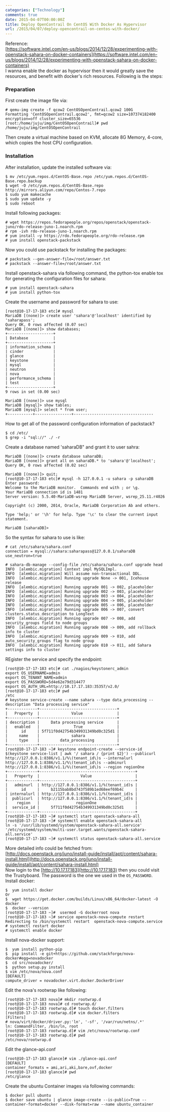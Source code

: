 ```yaml
---
categories: ["Technology"]
comments: true
date: 2015-04-07T00:00:00Z
title: Deploy OpenContrail On CentOS With Docker As Hypervisor
url: /2015/04/07/deploy-opencontrail-on-centos-with-docker/
---
```


Reference:    
[https://software.intel.com/en-us/blogs/2014/12/28/experimenting-with-openstack-sahara-on-docker-containers](https://software.intel.com/en-us/blogs/2014/12/28/experimenting-with-openstack-sahara-on-docker-containers)    
I wanna enable the docker as hypervisor then it would greatly save the resources, and benefit with docker's rich resources. Following is the steps:    
### Preparation 
First create the image file via:    

```
# qemu-img create -f qcow2 CentOSOpenContrail.qcow2 100G
Formatting 'CentOSOpenContrail.qcow2', fmt=qcow2 size=107374182400 encryption=off cluster_size=65536 
[root:/home/juju/img/CentOSOpenContrail]# pwd
/home/juju/img/CentOSOpenContrail

```
Then create a virtual machine based on KVM, allocate 8G Memory, 4-core, which copies the host CPU configuration.    
### Installation
After installation, update the installed software via:    

```
$ mv /etc/yum.repos.d/CentOS-Base.repo /etc/yum.repos.d/CentOS-Base.repo.backup   
$ wget -O /etc/yum.repos.d/CentOS-Base.repo http://mirrors.aliyun.com/repo/Centos-7.repo 
$ sudo yum makecache
$ sudo yum update -y
$ sudo reboot

```
Install following packages:    

```
# wget https://repos.fedorapeople.org/repos/openstack/openstack-juno/rdo-release-juno-1.noarch.rpm
# rpm -ivh rdo-release-juno-1.noarch.rpm 
# yum install –y https://rdo.fedorapeople.org/rdo-release.rpm
# yum install openstack-packstack

```
Now you could use packstack for installing the packages:    

```
# packstack --gen-answer-file=/root/answer.txt
# packstack --answer-file=/root/answer.txt

```
Install openstack-sahara via following command, the python-tox enable tox for generating the configuration files for sahara:    

```
# yum install openstack-sahara 
# yum install python-tox

```
Create the username and password for sahara to use:    

```
[root@10-17-17-183 etc]# mysql
MariaDB [(none)]> create user 'sahara'@'localhost' identified by 'saharapass';
Query OK, 0 rows affected (0.07 sec)
MariaDB [(none)]> show databases;
+--------------------+
| Database           |
+--------------------+
| information_schema |
| cinder             |
| glance             |
| keystone           |
| mysql              |
| neutron            |
| nova               |
| performance_schema |
| test               |
+--------------------+
9 rows in set (0.00 sec)

MariaDB [(none)]> use mysql
MariaDB [mysql]> show tables;
MariaDB [mysql]> select * from user;
+-----------+----------------+-----------------------------------

```
How to get all of the password configuration information of packstack?   

```
$ cd /etc/
$ grep -i "sql://" ./ -r

```
Create a database named 'saharaDB" and grant it to user sahra:     

```
MariaDB [(none)]> create database saharaDB;
MariaDB [(none)]> grant all on saharaDB.* to 'sahara'@'localhost';
Query OK, 0 rows affected (0.02 sec)

MariaDB [(none)]> quit;
[root@10-17-17-183 etc]# mysql -h 127.0.0.1 -u sahara -p saharaDB
Enter password: 
Welcome to the MariaDB monitor.  Commands end with ; or \g.
Your MariaDB connection id is 1481
Server version: 5.5.40-MariaDB-wsrep MariaDB Server, wsrep_25.11.r4026

Copyright (c) 2000, 2014, Oracle, MariaDB Corporation Ab and others.

Type 'help;' or '\h' for help. Type '\c' to clear the current input statement.

MariaDB [saharaDB]> 

```
So the syntax for sahara to use is like:    

```
# cat /etc/sahara/sahara.conf
connection = mysql://sahara:saharapass@127.0.0.1/saharaDB
use_neutron=true

# sahara-db-manage --config-file /etc/sahara/sahara.conf upgrade head
INFO  [alembic.migration] Context impl MySQLImpl.
INFO  [alembic.migration] Will assume non-transactional DDL.
INFO  [alembic.migration] Running upgrade None -> 001, Icehouse release
INFO  [alembic.migration] Running upgrade 001 -> 002, placeholder
INFO  [alembic.migration] Running upgrade 002 -> 003, placeholder
INFO  [alembic.migration] Running upgrade 003 -> 004, placeholder
INFO  [alembic.migration] Running upgrade 004 -> 005, placeholder
INFO  [alembic.migration] Running upgrade 005 -> 006, placeholder
INFO  [alembic.migration] Running upgrade 006 -> 007, convert clusters.status_description to LongText
INFO  [alembic.migration] Running upgrade 007 -> 008, add security_groups field to node groups
INFO  [alembic.migration] Running upgrade 008 -> 009, add rollback info to cluster
INFO  [alembic.migration] Running upgrade 009 -> 010, add auto_security_groups flag to node group
INFO  [alembic.migration] Running upgrade 010 -> 011, add Sahara settings info to cluster

```
REgister the service and specify the endpoint:     

```
[root@10-17-17-183 etc]# cat ./nagios/keystonerc_admin                                                                                         
export OS_USERNAME=admin                                                                                                                       
export OS_TENANT_NAME=admin                                                                                                                    
export OS_PASSWORD=5d4e62e79d314477                                                                                                            
export OS_AUTH_URL=http://10.17.17.183:35357/v2.0/ 
[root@10-17-17-183 etc]# pwd                                                                
/etc  
# keystone service-create --name sahara --type data_processing --description "Data processing service"
+-------------+----------------------------------+
|   Property  |              Value               |
+-------------+----------------------------------+
| description |     Data processing service      |
|   enabled   |               True               |
|      id     | 5f711f0d42754b349931349bd0c325d1 |
|     name    |              sahara              |
|     type    |         data_processing          |
+-------------+----------------------------------+
[root@10-17-17-183 ~]# keystone endpoint-create --service-id $(keystone service-list | awk '/ sahara / {print $2}') --publicurl http://127.0.0.1:8386/v1.1/%\(tenant_id\)s --internalurl http://127.0.0.1:8386/v1.1/%\(tenant_id\)s --adminurl http://127.0.0.1:8386/v1.1/%\(tenant_id\)s --region regionOne
+-------------+------------------------------------------+
|   Property  |                  Value                   |
+-------------+------------------------------------------+
|   adminurl  | http://127.0.0.1:8386/v1.1/%(tenant_id)s |
|      id     |     b2115bab8bd743f589b1ed68eef69b4c     |
| internalurl | http://127.0.0.1:8386/v1.1/%(tenant_id)s |
|  publicurl  | http://127.0.0.1:8386/v1.1/%(tenant_id)s |
|    region   |                regionOne                 |
|  service_id |     5f711f0d42754b349931349bd0c325d1     |
+-------------+------------------------------------------+
[root@10-17-17-183 ~]# systemctl start openstack-sahara-all
[root@10-17-17-183 ~]# systemctl enable openstack-sahara-all
ln -s '/usr/lib/systemd/system/openstack-sahara-all.service' '/etc/systemd/system/multi-user.target.wants/openstack-sahara-all.service'
[root@10-17-17-183 ~]# systemctl status openstack-sahara-all.service

```
More detailed info could be fetched from:     
[http://docs.openstack.org/juno/install-guide/install/apt/content/sahara-install.html](http://docs.openstack.org/juno/install-guide/install/apt/content/sahara-install.html)    
Now login to the [http://10.17.17.183](http://10.17.17.183) then you could visit the Trustyboard. The password is the one we used in the `OS_PASSWORD`.    
Install docker:     

```
$  yum install docker
Or
$  wget https://get.docker.com/builds/Linux/x86_64/docker-latest -O docker
$  docker --version
[root@10-17-17-183 ~]#  usermod -G dockerroot nova
[root@10-17-17-183 ~]# service openstack-nova-compute restart
Redirecting to /bin/systemctl restart  openstack-nova-compute.service
# systemctl restart docker
# systemctl enable docker

```
Install nova-docker support:     

```
$  yum install python-pip
$  pip install -e git+https://github.com/stackforge/nova-docker#egg=novadocker
$  cd src/novadocker/
$  python setup.py install
$ vim /etc/nova/nova.conf
[DEFAULT]
compute_driver = novadocker.virt.docker.DockerDriver

```
Edit the nova's rootwrap like following:     

```
[root@10-17-17-183 nova]# mkdir rootwrap.d
[root@10-17-17-183 nova]# cd rootwrap.d/
[root@10-17-17-183 rootwrap.d]# touch docker.filters
[root@10-17-17-183 rootwrap.d]# vim docker.filters 
[Filters]
# nova/virt/docker/driver.py:'ln', '-sf', '/var/run/netns/.*'
ln: CommandFilter, /bin/ln, root
[root@10-17-17-183 rootwrap.d]# vim /etc/nova/rootwrap.conf 
[root@10-17-17-183 rootwrap.d]# pwd
/etc/nova/rootwrap.d

```
Edit the glance-api.conf

```
[root@10-17-17-183 glance]# vim ./glance-api.conf 
[DEFAULT]
container_formats = ami,ari,aki,bare,ovf,docker
[root@10-17-17-183 glance]# pwd
/etc/glance

```
Create the ubuntu Container images via following commands:    

```
$ docker pull ubuntu
$ docker save ubuntu | glance image-create --is-public=True --container-format=docker --disk-format=raw --name ubuntu_container

```



 
